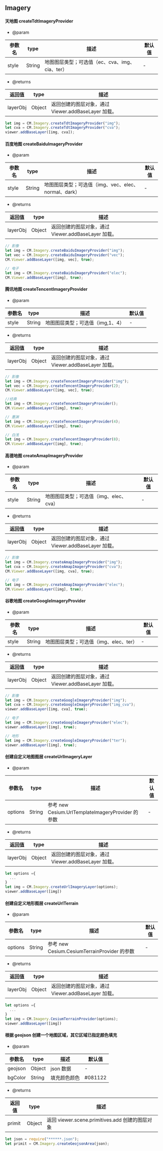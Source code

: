 ## Imagery

#### 天地图 createTdtImageryProvider

- @param

| 参数名 | type   | 描述                                           | 默认值 |
| ------ | ------ | ---------------------------------------------- | ------ |
| style  | String | 地图图层类型；可选值（ec、cva、img、cia、ter） | -      |

- @returns

| 返回值   | type   | 描述                                                |
| -------- | ------ | --------------------------------------------------- |
| layerObj | Object | 返回创建的图层对象，通过 Viewer.addBaseLayer 加载。 |

```js
let img = CM.Imagery.createTdtImageryProvider("img");
let cva = CM.Imagery.createTdtImageryProvider("cva");
viewer.addBaseLayer([img, cva]);
```

#### 百度地图 createBaiduImageryProvider

- @param

| 参数名 | type   | 描述                                           | 默认值 |
| ------ | ------ | ---------------------------------------------- | ------ |
| style  | String | 地图图层类型；可选值（img、vec、elec、normal、dark） | -      |

- @returns

| 返回值   | type   | 描述                                                |
| -------- | ------ | --------------------------------------------------- |
| layerObj | Object | 返回创建的图层对象，通过 Viewer.addBaseLayer 加载。 |

```js
// 影像
let img = CM.Imagery.createBaiduImageryProvider("img");
let vec = CM.Imagery.createBaiduImageryProvider("vec");
CM.Viewer.addBaseLayer([img, vec], true);

// 电子
let img = CM.Imagery.createBaiduImageryProvider("elec");
CM.Viewer.addBaseLayer([img], true);

```

#### 腾讯地图 createTencentImageryProvider

- @param

| 参数名 | type   | 描述                             | 默认值 |
| ------ | ------ | -------------------------------- | ------ |
| style  | String | 地图图层类型；可选值（img,1、4） | -      |

- @returns

| 返回值   | type   | 描述                                                |
| -------- | ------ | --------------------------------------------------- |
| layerObj | Object | 返回创建的图层对象，通过 Viewer.addBaseLayer 加载。 |

```js
// 影像
let img = CM.Imagery.createTencentImageryProvider("img");
let vec = CM.Imagery.createTencentImageryProvider(2);
CM.Viewer.addBaseLayer([img, vec], true);

//经典
let img = CM.Imagery.createTencentImageryProvider();
CM.Viewer.addBaseLayer([img], true);

// 墨渊
let img = CM.Imagery.createTencentImageryProvider(4);
CM.Viewer.addBaseLayer([img], true);

// 白浅
let img = CM.Imagery.createTencentImageryProvider(8);
CM.Viewer.addBaseLayer([img], true);
```

#### 高德地图 createAmapImageryProvider

- @param

| 参数名 | type   | 描述                                   | 默认值 |
| ------ | ------ | -------------------------------------- | ------ |
| style  | String | 地图图层类型；可选值（img、elec、cva） | -      |

- @returns

| 返回值   | type   | 描述                                                |
| -------- | ------ | --------------------------------------------------- |
| layerObj | Object | 返回创建的图层对象，通过 Viewer.addBaseLayer 加载。 |

```js
// 影像
let img = CM.Imagery.createAmapImageryProvider("img");
let cva = CM.Imagery.createAmapImageryProvider("cva");
CM.Viewer.addBaseLayer([img, cva], true);

// 电子
let img = CM.Imagery.createAmapImageryProvider("elec");
CM.Viewer.addBaseLayer([img], true);
```

#### 谷歌地图 createGoogleImageryProvider

- @param

| 参数名 | type   | 描述                                   | 默认值 |
| ------ | ------ | -------------------------------------- | ------ |
| style  | String | 地图图层类型；可选值（img、elec、ter） | -      |

- @returns

| 返回值   | type   | 描述                                                |
| -------- | ------ | --------------------------------------------------- |
| layerObj | Object | 返回创建的图层对象，通过 Viewer.addBaseLayer 加载。 |

```js
// 影像
let img = CM.Imagery.createGoogleImageryProvider("img");
let cva = CM.Imagery.createGoogleImageryProvider("img_cva");
viewer.addBaseLayer([img, cva], true);

// 电子
let img = CM.Imagery.createGoogleImageryProvider("elec");
viewer.addBaseLayer([img], true);

// 地形
let img = CM.Imagery.createGoogleImageryProvider("ter");
viewer.addBaseLayer([img], true);
```

#### 创建自定义地图图层 createUrlImageryLayer

- @param

| 参数名  | type   | 描述                                              | 默认值 |
| ------- | ------ | ------------------------------------------------- | ------ |
| options | String | 参考 new Cesium.UrlTemplateImageryProvider 的参数 | -      |

- @returns

| 返回值   | type   | 描述                                                |
| -------- | ------ | --------------------------------------------------- |
| layerObj | Object | 返回创建的图层对象，通过 Viewer.addBaseLayer 加载。 |

```js
let options ={
  ...
}
let img = CM.Imagery.createUrlImageryLayer(options);
viewer.addBaseLayer([img])
```

#### 创建自定义地形图层 createUrlTerrain

- @param

| 参数名  | type   | 描述                                         | 默认值 |
| ------- | ------ | -------------------------------------------- | ------ |
| options | String | 参考 new Cesium.CesiumTerrainProvider 的参数 | -      |

- @returns

| 返回值   | type   | 描述                                                |
| -------- | ------ | --------------------------------------------------- |
| layerObj | Object | 返回创建的图层对象，通过 Viewer.addBaseLayer 加载。 |

```js
let options ={
  ...
}
let img = CM.Imagery.CesiumTerrainProvider(options);
viewer.addBaseLayer([img])
```

#### 根据 geojson 创建一个地图区域，其它区域已指定颜色填充

- @param

| 参数名  | type   | 描述         | 默认值  |
| ------- | ------ | ------------ | ------- |
| geojson | Object | json 数据    | -       |
| bgColor | String | 填充颜色颜色 | #081122 |

- @returns

| 返回值 | type   | 描述                                            |
| ------ | ------ | ----------------------------------------------- |
| primit | Object | 返回 viewer.scene.primitives.add 创建的图层对象 |

```js
let json = require("******.json");
let primit = CM.Imagery.createGeojsonArea(json);
```
